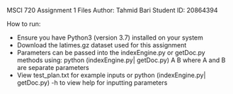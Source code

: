 MSCI 720 Assignment 1 Files
Author: Tahmid Bari
Student ID: 20864394

How to run:
- Ensure you have Python3 (version 3.7) installed on your system
- Download the latimes.gz dataset used for this assignment
- Parameters can be passed into the indexEngine.py or getDoc.py methods using: python (indexEngine.py| getDoc.py) A B
  where A and B are separate parameters
- View test_plan.txt for example inputs or python (indexEngine.py| getDoc.py) -h to view help for inputting parameters
